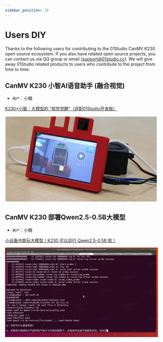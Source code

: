 ```yaml
---
sidebar_position: 19
---
```


# Users DIY

Thanks to the following users for contributing to the 01Studio CanMV K230 open source ecosystem. If you also have related open source projects, you can contact us via QQ group or email (support@01studio.cc). We will give away 01Studio related products to users who contribute to the project from time to time.

## CanMV K230 小智AI语音助手 (融合视觉)

- `用户`：小楠

[K230×小智：大模型的 “视觉觉醒”（适配01Studio开发板）](https://mp.weixin.qq.com/s/C3Yi3eDz72wEbNVM4bkp_g)

![diy](./img/diy/xiaozhi.png)


## CanMV K230 部署Qwen2.5-0.5B大模型

- `用户`：小楠

[小设备也能玩大模型！K230 可以运行 Qwen2.5-0.5B 啦！](https://mp.weixin.qq.com/s/HCuQEqD2UzBD65I3eIbCow)

![diy](./img/diy/qwen.png)

